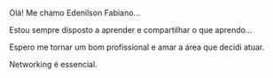 Olá! Me chamo Edenilson Fabiano...

Estou sempre disposto a aprender e compartilhar o que aprendo...

Espero me tornar um bom profissional e amar a área que decidi atuar.

Networking é essencial.

<!---
NHO93/NHO93 is a ✨ special ✨ repository because its `README.md` (this file) appears on your GitHub profile.
You can click the Preview link to take a look at your changes.
--->
